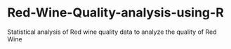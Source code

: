 # Red-Wine-Quality-analysis-using-R
Statistical analysis of Red wine quality data to analyze the quality of Red Wine
